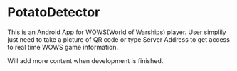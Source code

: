 # PotatoDetector
This is an Android App for WOWS(World of Warships) player. User simplily just need to take a picture of QR code or type Server Address to get access to real time WOWS game information.

Will add more content when development is finished.
